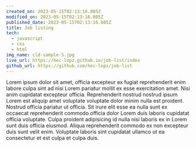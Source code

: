 ```yaml
---
created_on: 2023-05-15T02:13:16.805Z
modified_on: 2023-05-15T02:13:16.805Z
published_date: 2023-05-15T02:13:16.805Z
title: Job listing
tech:
  - javascript
  - css
  - html
img_name: cld-sample-5.jpg
live_url: https://hec-lopz.github.io/job-list/index
github_url: https://github.com/hec-lopz/job-list
---
```

Lorem ipsum dolor sit amet, officia excepteur ex fugiat reprehenderit enim labore culpa sint ad nisi Lorem pariatur mollit ex esse exercitation amet. Nisi anim cupidatat excepteur officia. Reprehenderit nostrud nostrud ipsum Lorem est aliquip amet voluptate voluptate dolor minim nulla est proident. Nostrud officia pariatur ut officia. Sit irure elit esse ea nulla sunt ex occaecat reprehenderit commodo officia dolor Lorem duis laboris cupidatat officia voluptate. Culpa proident adipisicing id nulla nisi laboris ex in Lorem sunt duis officia eiusmod. Aliqua reprehenderit commodo ex non excepteur duis sunt velit enim. Voluptate laboris sint cupidatat ullamco ut ea consectetur et est culpa et culpa duis. 

